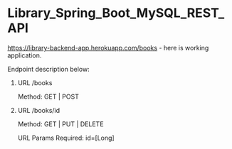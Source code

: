 # Library_Spring_Boot_MySQL_REST_API

https://library-backend-app.herokuapp.com/books - here is working application.

Endpoint description below:

1)
    URL
    /books

    Method:
    GET | POST


2)
    URL
    /books/id

    Method:
    GET | PUT | DELETE

    URL Params
    Required:
    id=[Long]
